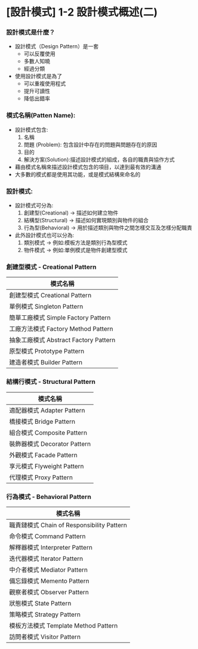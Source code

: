 # [設計模式] 1-2 設計模式概述(二)
### 設計模式是什麼？

- 設計模式（Design Pattern）是一套
	- 可以反覆使用
	- 多數人知曉
	- 經過分類
- 使用設計模式是為了
	- 可以重複使用程式
	- 提升可讀性
	- 降低出錯率

### 模式名稱(Patten Name):

- 設計模式包含:
	1. 名稱
	2. 問題 (Problem): 包含設計中存在的問題與問題存在的原因 
	3. 目的
	4. 解決方案(Solution):描述設計模式的組成，各自的職責與協作方式
- 藉由模式名稱來描述設計模式包含的項目，以達到最有效的溝通
- 大多數的模式都是使用其功能，或是模式結構來命名的


### 設計模式:

- 設計模式可分為:
	1. 創建型(Creational) -> 描述如何建立物件
	2. 結構型(Structural) -> 描述如何實現類別與物件的組合
	3. 行為型(Behavioral) -> 用於描述類別與物件之間怎樣交互及怎樣分配職責
- 此外設計模式也可以分為:
	1. 類別模式 -> 例如:模板方法是類別行為型模式
	2. 物件模式 -> 例如:單例模式是物件創建型模式


### 創建型模式 - Creational Pattern 
| 模式名稱 |
|-------------|
| 創建型模式 Creational Pattern |
| 單例模式 Singleton Pattern |
| 簡單工廠模式 Simple Factory Pattern |
| 工廠方法模式 Factory Method Pattern |
| 抽象工廠模式 Abstract  Factory Pattern |
| 原型模式 Prototype Pattern |
| 建造者模式 Builder Pattern |

### 結構行模式 - Structural Pattern
| 模式名稱 |
|-------------|
| 適配器模式 Adapter Pattern |
| 橋接模式 Bridge  Pattern |
| 組合模式 Composite  Pattern |
| 裝飾器模式 Decorator  Pattern |
| 外觀模式 Facade  Pattern |
| 享元模式 Flyweight  Pattern |
| 代理模式 Proxy  Pattern |

### 行為模式 - Behavioral Pattern
| 模式名稱 |
|-------------|
| 職責鏈模式 Chain of Responsibility Pattern |
| 命令模式 Command  Pattern |
| 解釋器模式 Interpreter  Pattern |
| 迭代器模式 Iterator  Pattern |
| 中介者模式 Mediator  Pattern |
| 備忘錄模式 Memento  Pattern |
| 觀察者模式 Observer  Pattern |
| 狀態模式 State  Pattern |
| 策略模式 Strategy  Pattern |
| 模板方法模式 Template  Method Pattern |
| 訪問者模式 Visitor  Pattern |
